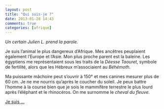 ```yaml
---
layout: post
title: "Qui suis-je ?"
date: 2013-01-28 14:43
comments: true
categories: [afrique]
---
```

_Un certain Julien L. prend la parole._

Je suis l’animal le plus dangereux d’Afrique. Mes ancêtres peuplaient également l’Europe et l’Asie. Mon plus proche parent est la baleine. Les égyptiens me représentaient sous les traits de la _Déesse Taouret_, symbole de fertilité, alors que les Hébreux m’associaient au _Béhémoth_.

Ma puissante mâchoire peut s’ouvrir à 150° et mes canines mesurer plus de 60 cm. Je ne me nourris qu’après le coucher du soleil. Je peux battre l’homme à la course bien que je sois le mammifère terrestre le plus lourd après l’éléphant et le rhinocéros. On me surnomme le _cheval du fleuve_.

[Je suis ...](http://www.youtube.com/watch?v=3J45ojsP6Dc)
